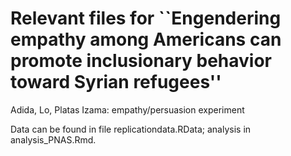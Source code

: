 # Relevant files for ``Engendering empathy among Americans can promote inclusionary behavior toward Syrian refugees''
Adida, Lo, Platas Izama: empathy/persuasion experiment

Data can be found in file replicationdata.RData; analysis in analysis_PNAS.Rmd.
